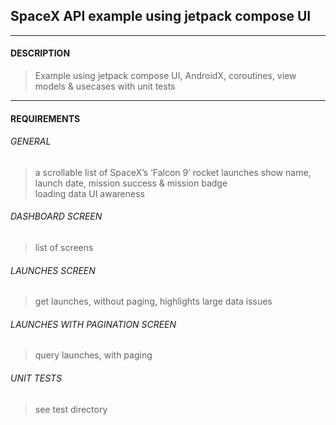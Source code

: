 ## SpaceX API example using jetpack compose UI
___

#### DESCRIPTION
> Example using jetpack compose UI, AndroidX, coroutines, view models & usecases with unit tests
___

#### REQUIREMENTS

###### GENERAL
> a scrollable list of SpaceX’s ‘Falcon 9’ rocket launches
> show name, launch date, mission success & mission badge  
> loading data UI awareness

###### DASHBOARD SCREEN
> list of screens   

###### LAUNCHES SCREEN
> get launches, without paging, highlights large data issues  

###### LAUNCHES WITH PAGINATION SCREEN
> query launches, with paging

###### UNIT TESTS
> see test directory